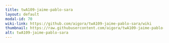 ```yaml
---
title: twA109-jaime-pablo-sara
layout: default
modal-id: 70
wiki-link: https://github.com/aigora/twA109-jaime-pablo-sara/wiki
thumbnail: https://raw.githubusercontent.com/aigora/twA109-jaime-pablo-sara/master/logo.png
alt: twA109-jaime-pablo-sara
---
```

